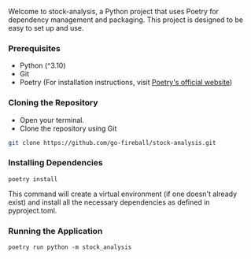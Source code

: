 Welcome to stock-analysis, a Python project that uses Poetry for dependency management and packaging.
This project is designed to be easy to set up and use.

### Prerequisites

- Python (^3.10)
- Git
- Poetry (For installation instructions, visit [Poetry's official website](https://python-poetry.org/docs/))

### Cloning the Repository

- Open your terminal.
- Clone the repository using Git

```bash
git clone https://github.com/go-fireball/stock-analysis.git
```

### Installing Dependencies

    poetry install

This command will create a virtual environment (if one doesn't already exist) and install all the necessary dependencies
as defined in pyproject.toml.

### Running the Application

    poetry run python -m stock_analysis
